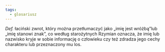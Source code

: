```yaml
---
tags:
  - glosariusz
---
```

_Def._ łaciński zwrot, który można przetłumaczyć jako „imię jest wróżbą”lub „imię stanowi znak”, co według starożytnych Rzymian oznacza, że imię lub nazwisko kryje w sobie informację o człowieku czy też zdradza jego cechy charakteru lub przeznaczony mu los.